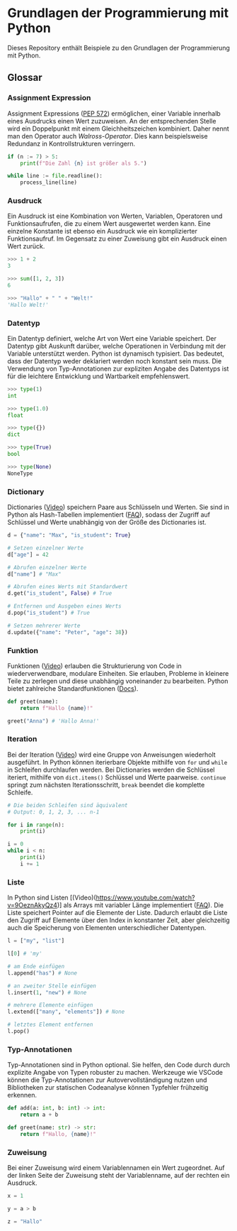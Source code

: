 # Grundlagen der Programmierung mit Python

Dieses Repository enthält Beispiele zu den Grundlagen der Programmierung mit Python.

## Glossar

### Assignment Expression

Assignment Expressions ([PEP 572](https://peps.python.org/pep-0572/)) ermöglichen, einer Variable innerhalb eines Ausdrucks einen Wert zuzuweisen. An der entsprechenden Stelle wird ein Doppelpunkt mit einem Gleichheitszeichen kombiniert. Daher nennt man den Operator auch _Walross-Operator_. Dies kann beispielsweise Redundanz in Kontrollstrukturen verringern.

```python
if (n := 7) > 5:
    print(f"Die Zahl {n} ist größer als 5.")

while line := file.readline():
    process_line(line)
```

### Ausdruck

Ein Ausdruck ist eine Kombination von Werten, Variablen, Operatoren und Funktionsaufrufen, die zu einem Wert ausgewertet werden kann. Eine einzelne Konstante ist ebenso ein Ausdruck wie ein komplizierter Funktionsaufruf. Im Gegensatz zu einer Zuweisung gibt ein Ausdruck einen Wert zurück.

```python
>>> 1 + 2
3

>>> sum([1, 2, 3])
6

>>> "Hallo" + " " + "Welt!"
'Hallo Welt!'
```

### Datentyp

Ein Datentyp definiert, welche Art von Wert eine Variable speichert. Der Datentyp gibt Auskunft darüber, welche Operationen in Verbindung mit der Variable unterstützt werden. Python ist dynamisch typisiert. Das bedeutet, dass der Datentyp weder deklariert werden noch konstant sein muss. Die Verwendung von Typ-Annotationen zur expliziten Angabe des Datentyps ist für die leichtere Entwicklung und Wartbarkeit empfehlenswert.

```python
>>> type(1)
int

>>> type(1.0)
float

>>> type({})
dict

>>> type(True)
bool

>>> type(None)
NoneType
```

### Dictionary

Dictionaries ([Video](https://www.youtube.com/watch?v=daefaLgNkw0)) speichern Paare aus Schlüsseln und Werten. Sie sind in Python als Hash-Tabellen implementiert ([FAQ](https://docs.python.org/3/faq/design.html#how-are-dictionaries-implemented-in-cpython)), sodass der Zugriff auf Schlüssel und Werte unabhängig von der Größe des Dictionaries ist.

```python
d = {"name": "Max", "is_student": True}

# Setzen einzelner Werte
d["age"] = 42

# Abrufen einzelner Werte
d["name"] # "Max"

# Abrufen eines Werts mit Standardwert
d.get("is_student", False) # True

# Entfernen und Ausgeben eines Werts
d.pop("is_student") # True

# Setzen mehrerer Werte
d.update({"name": "Peter", "age": 38})
```

### Funktion

Funktionen ([Video](https://www.youtube.com/watch?v=u-OmVr_fT4s)) erlauben die Strukturierung von Code in wiederverwendbare, modulare Einheiten. Sie erlauben, Probleme in kleinere Teile zu zerlegen und diese unabhängig voneinander zu bearbeiten. Python bietet zahlreiche Standardfunktionen ([Docs](https://docs.python.org/3/library/functions.html)).

```python
def greet(name):
    return f"Hallo {name}!"

greet("Anna") # 'Hallo Anna!'
```

### Iteration

Bei der Iteration ([Video](https://www.youtube.com/watch?v=94UHCEmprCY)) wird eine Gruppe von Anweisungen wiederholt ausgeführt. In Python können iterierbare Objekte mithilfe von `for` und `while` in Schleifen durchlaufen werden. Bei Dictionaries werden die Schlüssel iteriert, mithilfe von `dict.items()` Schlüssel und Werte paarweise. `continue` springt zum nächsten Iterationsschritt, `break` beendet die komplette Schleife.

```python
# Die beiden Schleifen sind äquivalent
# Output: 0, 1, 2, 3, ... n-1

for i in range(n):
    print(i)

i = 0
while i < n:
    print(i)
    i += 1
```

### Liste

In Python sind Listen [(Video)(https://www.youtube.com/watch?v=9OeznAkyQz4)] als Arrays mit variabler Länge implementiert ([FAQ](https://docs.python.org/3/faq/design.html#how-are-lists-implemented-in-cpython)). Die Liste speichert Pointer auf die Elemente der Liste. Dadurch erlaubt die Liste den Zugriff auf Elemente über den Index in konstanter Zeit, aber gleichzeitig auch die Speicherung von Elementen unterschiedlicher Datentypen.

```python
l = ["my", "list"]

l[0] # 'my'

# am Ende einfügen
l.append("has") # None

# an zweiter Stelle einfügen
l.insert(1, "new") # None

# mehrere Elemente einfügen
l.extend(["many", "elements"]) # None

# letztes Element entfernen
l.pop()
```

### Typ-Annotationen

Typ-Annotationen sind in Python optional. Sie helfen, den Code durch durch explizite Angabe von Typen robuster zu machen. Werkzeuge wie VSCode können die Typ-Annotationen zur Autovervollständigung nutzen und Bibliotheken zur statischen Codeanalyse können Typfehler frühzeitig erkennen.

```python
def add(a: int, b: int) -> int:
    return a + b

def greet(name: str) -> str:
    return f"Hallo, {name}!"
```

### Zuweisung

Bei einer Zuweisung wird einem Variablennamen ein Wert zugeordnet. Auf der linken Seite der Zuweisung steht der Variablenname, auf der rechten ein Ausdruck.

```python
x = 1

y = a > b

z = "Hallo"
```
